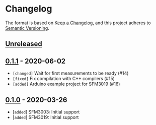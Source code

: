 # Changelog

The format is based on [Keep a Changelog](https://keepachangelog.com/en/1.0.0/),
and this project adheres to [Semantic Versioning](https://semver.org/spec/v2.0.0.html).

## [Unreleased]

## [0.1.1] - 2020-06-02

 * `[changed]`  Wait for first measurements to be ready (#14)
 * `[fixed]`    Fix compilation with C++ compilers (#15)
 * `[added]`    Arduino example project for SFM3019 (#16)

## [0.1.0] - 2020-03-26

 * [`added`]    SFM3003: Initial support
 * [`added`]    SFM3019: Initial support

[Unreleased]: https://github.com/Sensirion/embedded-sfm/compare/0.1.1...master
[0.1.1]: https://github.com/Sensirion/embedded-sfm/compare/0.1.0...0.1.1
[0.1.0]: https://github.com/Sensirion/embedded-sfm/releases/tag/0.1.0
